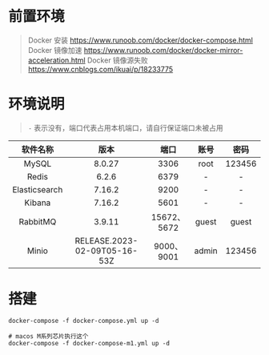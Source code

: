 # 前置环境

> Docker 安装 https://www.runoob.com/docker/docker-compose.html
> Docker 镜像加速 https://www.runoob.com/docker/docker-mirror-acceleration.html
> Docker 镜像源失败 https://www.cnblogs.com/ikuai/p/18233775

# 环境说明

> `-` 表示没有，端口代表占用本机端口，请自行保证端口未被占用

|   软件名称    |             版本             |    端口     | 账号  |  密码  |
| :-----------: | :--------------------------: | :---------: | :---: | :----: |
|     MySQL     |            8.0.27            |    3306     | root  | 123456 |
|     Redis     |            6.2.6             |    6379     |   -   |   -    |
| Elasticsearch |            7.16.2            |    9200     |   -   |   -    |
|    Kibana     |            7.16.2            |    5601     |   -   |   -    |
|   RabbitMQ    |            3.9.11            | 15672、5672 | guest | guest  |
|     Minio     | RELEASE.2023-02-09T05-16-53Z | 9000、9001  | admin | 123456 |

# 搭建

```shell
docker-compose -f docker-compose.yml up -d

# macos M系列芯片执行这个
docker-compose -f docker-compose-m1.yml up -d
```
